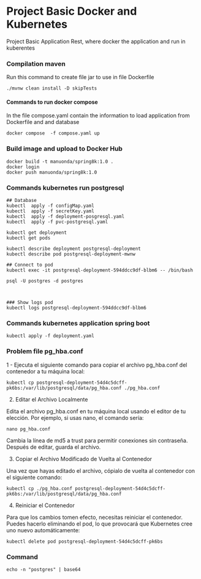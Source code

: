 # Project Basic Docker and Kubernetes 

Project Basic Application Rest, where docker the application and run in kuberentes 

### Compilation maven
Run this command to create file jar to use in file Dockerfile
```
./mvnw clean install -D skipTests
```
#### Commands to run docker compose 
In the file compose.yaml contain the information to load application from Dockerfile and and database
```
docker compose  -f compose.yaml up
```



### Build image and upload to Docker Hub
```
docker build -t manuonda/spring8k:1.0 .
docker login
docker push manuonda/spring8k:1.0
```

### Commands kubernetes run postgresql
```
## Database 
kubectl  apply -f configMap.yaml
kubectl  apply -f secretKey.yaml
kubectl  apply -f deployment-posgresql.yaml
kubectl  apply -f pvc-postgresql.yaml

kubectl get deployment 
kubectl get pods 

kubectl describe deployment postgresql-deployment
kubectl describe pod postgresql-deployment-mwnw

## Connect to pod 
kubectl exec -it postgresql-deployment-594ddcc9df-blbm6 -- /bin/bash

psql -U postgres -d postgres



### Show logs pod
kubectl logs postgresql-deployment-594ddcc9df-blbm6
```

### Commands kubernetes application spring boot 
```
kubectl apply -f deployment.yaml
```





### Problem file pg_hba.conf
1 - Ejecuta el siguiente comando para copiar el archivo pg_hba.conf del contenedor a tu máquina local:
```
kubectl cp postgresql-deployment-54d4c5dcff-pk6bs:/var/lib/postgresql/data/pg_hba.conf ./pg_hba.conf
```
2. Editar el Archivo Localmente

Edita el archivo pg_hba.conf en tu máquina local usando el editor de tu elección. Por ejemplo, si usas nano, el comando sería:
```
nano pg_hba.conf
```
Cambia la línea de md5 a trust para permitir conexiones sin contraseña. Después de editar, guarda el archivo.

3. Copiar el Archivo Modificado de Vuelta al Contenedor

Una vez que hayas editado el archivo, cópialo de vuelta al contenedor con el siguiente comando:
```
kubectl cp ./pg_hba.conf postgresql-deployment-54d4c5dcff-pk6bs:/var/lib/postgresql/data/pg_hba.conf
```
4. Reiniciar el Contenedor

Para que los cambios tomen efecto, necesitas reiniciar el contenedor. Puedes hacerlo eliminando el pod, lo que provocará que Kubernetes cree uno nuevo automáticamente:

```
kubectl delete pod postgresql-deployment-54d4c5dcff-pk6bs

```
### Command 
```
echo -n "postgres" | base64
```